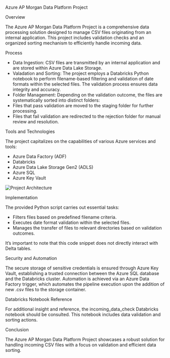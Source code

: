Azure AP Morgan Data Platform Project

Overview

The Azure AP Morgan Data Platform Project is a comprehensive data processing solution designed to manage CSV files originating from an internal application. This project includes validation checks and an organized sorting mechanism to efficiently handle incoming data.

Process
- Data Ingestion: CSV files are transmitted by an internal application and are stored within Azure Data Lake Storage.
- Valadation and Sorting: The project employs a Databricks Python notebook to perform filename-based filtering and validation of date formats within the selected files. The validation process ensures data integrity and accuracy.
- Folder Management: Depending on the validation outcome, the files are systematically sorted into distinct folders:
- Files that pass validation are moved to the staging folder for further processing.
- Files that fail validation are redirected to the rejection folder for manual review and resolution.

Tools and Technologies

The project capitalizes on the capabilities of various Azure services and tools:
- Azure Data Factory (ADF)
- Databricks
- Azure Data Lake Storage Gen2 (ADLS)
- Azure SQL
- Azure Key Vault

![Project Architecture](https://user-images.githubusercontent.com/67950889/185568589-fe3e1532-6b66-4ca5-aeaf-7f1cea5c520c.png)

Implementation

The provided Python script carries out essential tasks:
- Filters files based on predefined filename criteria.
- Executes date format validation within the selected files.
- Manages the transfer of files to relevant directories based on validation outcomes.

It’s important to note that this code snippet does not directly interact with Delta tables.

Security and Automation

The secure storage of sensitive credentials is ensured through Azure Key Vault, establishing a trusted connection between the Azure SQL database and the Databricks cluster. Automation is achieved via an Azure Data Factory trigger, which automates the pipeline execution upon the addition of new .csv files to the storage container.

Databricks Notebook Reference

For additional insight and reference, the incoming_data_check Databricks notebook should be consulted. This notebook includes data validation and sorting actions.

Conclusion

The Azure AP Morgan Data Platform Project showcases a robust solution for handling incoming CSV files with a focus on validation and efficient data sorting. 
